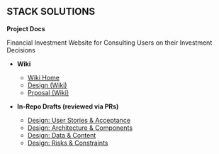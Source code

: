 ## STACK SOLUTIONS
**Project Docs**

Financial Investment Website for Consulting Users on their Investment Decisions

- **Wiki**
    - [Wiki Home](Project%20Docs/Wiki/Home)
    - [Design (Wiki)](Project%20Docs/Wiki/Design)
    - [Prposal (Wiki)](Project%20Docs/Wiki/Prposal)

- **In-Repo Drafts (reviewed via PRs)**
  - [Design: User Stories & Acceptance](Project%20Docs/design/user-stories.md)
  - [Design: Architecture & Components](Project%20Docs/design/architecture.md)
  - [Design: Data & Content](Project%20Docs/design/data-content.md)
  - [Design: Risks & Constraints](Project%20Docs/design/risks-constraints.md)
